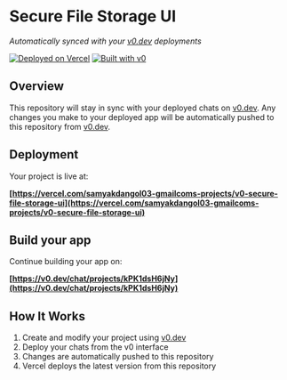 # Secure File Storage UI

*Automatically synced with your [v0.dev](https://v0.dev) deployments*

[![Deployed on Vercel](https://img.shields.io/badge/Deployed%20on-Vercel-black?style=for-the-badge&logo=vercel)](https://vercel.com/samyakdangol03-gmailcoms-projects/v0-secure-file-storage-ui)
[![Built with v0](https://img.shields.io/badge/Built%20with-v0.dev-black?style=for-the-badge)](https://v0.dev/chat/projects/kPK1dsH6jNy)

## Overview

This repository will stay in sync with your deployed chats on [v0.dev](https://v0.dev).
Any changes you make to your deployed app will be automatically pushed to this repository from [v0.dev](https://v0.dev).

## Deployment

Your project is live at:

**[https://vercel.com/samyakdangol03-gmailcoms-projects/v0-secure-file-storage-ui](https://vercel.com/samyakdangol03-gmailcoms-projects/v0-secure-file-storage-ui)**

## Build your app

Continue building your app on:

**[https://v0.dev/chat/projects/kPK1dsH6jNy](https://v0.dev/chat/projects/kPK1dsH6jNy)**

## How It Works

1. Create and modify your project using [v0.dev](https://v0.dev)
2. Deploy your chats from the v0 interface
3. Changes are automatically pushed to this repository
4. Vercel deploys the latest version from this repository